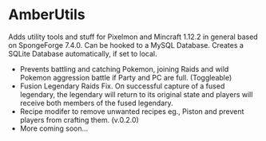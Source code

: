 # AmberUtils
Adds utility tools and stuff for Pixelmon and Mincraft 1.12.2 in general based on SpongeForge 7.4.0.
Can be hooked to a MySQL Database. Creates a SQLite Database automatically, if set to local.

- Prevents battling and catching Pokemon, joining Raids and wild Pokemon aggression battle if Party and PC are full. (Toggleable)
- Fusion Legendary Raids Fix. On successful capture of a fused legendary, the legendary will return to its original state and players will receive both members of the fused legendary.
- Recipe modifer to remove unwanted recipes eg., Piston and prevent players from crafting them. (v.0.2.0)
- More coming soon...
